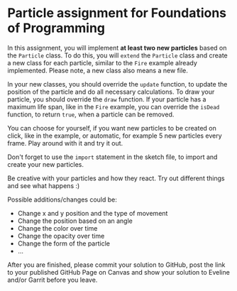 # Particle assignment for Foundations of Programming

In this assignment, you will implement **at least two new particles** based on the `Particle` class. To do this, you will `extend` the `Particle` class and create a new class for each particle, similar to the `Fire` example already implemented. Please note, a new class also means a new file.

In your new classes, you should override the `update` function, to update the position of the particle and do all necessary calculations. To draw your particle, you should override the `draw` function. If your particle has a maximum life span, like in the `Fire` example, you can override the `isDead` function, to return `true`, when a particle can be removed.

You can choose for yourself, if you want new particles to be created on click, like in the example, or automatic, for example 5 new particles every frame. Play around with it and try it out.

Don't forget to use the `import` statement in the sketch file, to import and create your new particles.

Be creative with your particles and how they react. Try out different things and see what happens :)

Possible additions/changes could be:

- Change x and y position and the type of movement
- Change the position based on an angle
- Change the color over time
- Change the opacity over time
- Change the form of the particle
- ...

After you are finished, please commit your solution to GitHub, post the link to your published GitHub Page on Canvas and show your solution to Eveline and/or Garrit before you leave.
